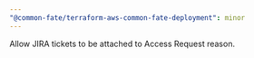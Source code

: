 ```yaml
---
"@common-fate/terraform-aws-common-fate-deployment": minor
---
```


Allow JIRA tickets to be attached to Access Request reason.

